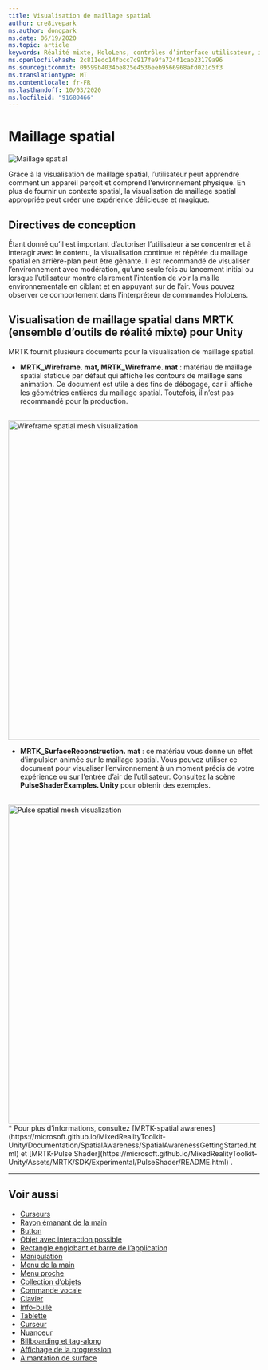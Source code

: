 ```yaml
---
title: Visualisation de maillage spatial
author: cre8ivepark
ms.author: dongpark
ms.date: 06/19/2020
ms.topic: article
keywords: Réalité mixte, HoloLens, contrôles d’interface utilisateur, interaction, interface utilisateur, expérience utilisateur, conception UX, interface utilisateur spatiale, interaction spatiale, interface utilisateur 3D, expérience utilisateur 3D
ms.openlocfilehash: 2c811edc14fbcc7c917fe9fa724f1cab23179a96
ms.sourcegitcommit: 09599b4034be825e4536eeb9566968afd021d5f3
ms.translationtype: MT
ms.contentlocale: fr-FR
ms.lasthandoff: 10/03/2020
ms.locfileid: "91680466"
---
```

# <a name="spatial-mesh"></a>Maillage spatial

![Maillage spatial](images/MRTK_PulseShader_SpatialMesh.gif)

Grâce à la visualisation de maillage spatial, l’utilisateur peut apprendre comment un appareil perçoit et comprend l’environnement physique. En plus de fournir un contexte spatial, la visualisation de maillage spatial appropriée peut créer une expérience délicieuse et magique.  

## <a name="design-guideline"></a>Directives de conception
Étant donné qu’il est important d’autoriser l’utilisateur à se concentrer et à interagir avec le contenu, la visualisation continue et répétée du maillage spatial en arrière-plan peut être gênante. Il est recommandé de visualiser l’environnement avec modération, qu’une seule fois au lancement initial ou lorsque l’utilisateur montre clairement l’intention de voir la maille environnementale en ciblant et en appuyant sur de l’air. Vous pouvez observer ce comportement dans l’interpréteur de commandes HoloLens.
<br>


## <a name="spatial-mesh-visualization-in-mrtk-mixed-reality-toolkit-for-unity"></a>Visualisation de maillage spatial dans MRTK (ensemble d’outils de réalité mixte) pour Unity
MRTK fournit plusieurs documents pour la visualisation de maillage spatial.

- **MRTK_Wireframe. mat, MRTK_Wireframe. mat** : matériau de maillage spatial statique par défaut qui affiche les contours de maillage sans animation. Ce document est utile à des fins de débogage, car il affiche les géométries entières du maillage spatial. Toutefois, il n’est pas recommandé pour la production.
<br>
<img src="images/SurfaceReconstruction.jpg" alt="Wireframe spatial mesh visualization" width="640px">

- **MRTK_SurfaceReconstruction. mat** : ce matériau vous donne un effet d’impulsion animée sur le maillage spatial. Vous pouvez utiliser ce document pour visualiser l’environnement à un moment précis de votre expérience ou sur l’entrée d’air de l’utilisateur. Consultez la scène **PulseShaderExamples. Unity** pour obtenir des exemples.
<br>
<img src="images/MRTK_SRMesh_Pulse.jpg" alt="Pulse spatial mesh visualization" width="640px">
* Pour plus d’informations, consultez [MRTK-spatial awarenes](https://microsoft.github.io/MixedRealityToolkit-Unity/Documentation/SpatialAwareness/SpatialAwarenessGettingStarted.html) et [MRTK-Pulse Shader](https://microsoft.github.io/MixedRealityToolkit-Unity/Assets/MRTK/SDK/Experimental/PulseShader/README.html) .

<br>

---

## <a name="see-also"></a>Voir aussi

* [Curseurs](cursors.md)
* [Rayon émanant de la main](point-and-commit.md)
* [Button](button.md)
* [Objet avec interaction possible](interactable-object.md)
* [Rectangle englobant et barre de l’application](app-bar-and-bounding-box.md)
* [Manipulation](direct-manipulation.md)
* [Menu de la main](hand-menu.md)
* [Menu proche](near-menu.md)
* [Collection d’objets](object-collection.md)
* [Commande vocale](voice-input.md)
* [Clavier](keyboard.md)
* [Info-bulle](tooltip.md)
* [Tablette](slate.md)
* [Curseur](slider.md)
* [Nuanceur](shader.md)
* [Billboarding et tag-along](billboarding-and-tag-along.md)
* [Affichage de la progression](progress.md)
* [Aimantation de surface](surface-magnetism.md)
